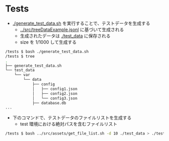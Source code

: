 # Tests

- [./generate_test_data.sh](./generate_test_data.sh) を実行することで、テストデータを生成する
  - [../src/treeDataExample.jsonl](../src/treeDataExample.jsonl) に基づいて生成される
  - 生成されたデータは [./test_data](./test_data) に保存される
  - size を 1/1000 して生成する

```bash
/tests $ bash ./generate_test_data.sh
/tests $ tree
.
├── generate_test_data.sh
└── test_data
    └── var
        └── data
            ├── config
            │   ├── config1.json
            │   ├── config2.json
            │   └── config3.json
            ├── database.db
...
```

- 下のコマンドで、テストデータのファイルリストを生成する
  - test 環境における絶対パスを含むファイルリスト

```bash
/tests $ bash ../src/assets/get_file_list.sh -d 10 ./test_data > ./test_file_list.jsonl
```
